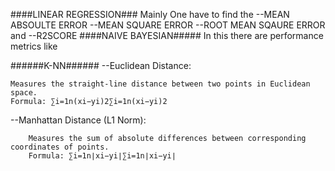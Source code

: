 ####LINEAR REGRESSION###
Mainly One have to find the 
   --MEAN ABSOULTE ERROR
   --MEAN SQUARE ERROR
   --ROOT MEAN SQAURE ERROR and
   --R2SCORE
####NAIVE BAYESIAN#####
In this there are performance metrics like
  
######K-NN######
  --Euclidean Distance:

    Measures the straight-line distance between two points in Euclidean space.
    Formula: ∑i=1n(xi−yi)2∑i=1n​(xi​−yi​)2

  --Manhattan Distance (L1 Norm):
        
        Measures the sum of absolute differences between corresponding coordinates of points.
        Formula: ∑i=1n∣xi−yi∣∑i=1n​∣xi​−yi​∣
